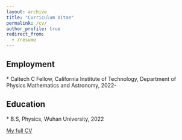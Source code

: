 ```yaml
---
layout: archive
title: "Curriculum Vitae"
permalink: /cv/
author_profile: true
redirect_from:
  - /resume
---
```


<h2>Employment</h2>  
* Caltech C Fellow, California Institute of Technology, Department of Physics Mathematics and Astronomy, 2022-


<h2>Education</h2>  
* B.S, Physics, Wuhan University, 2022

<span style="color:#5DADE2">[My full CV](https://kareemelbadry.github.io/files/El_Badry_Kareem_CV.pdf)</span>



